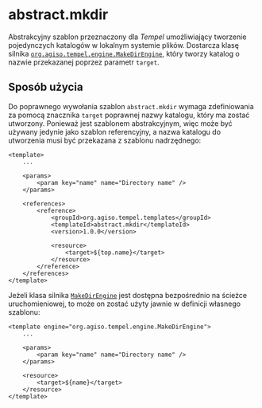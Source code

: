 # abstract.mkdir #

Abstrakcyjny szablon przeznaczony dla *Tempel* umożliwiający tworzenie
pojedynczych katalogów w lokalnym systemie plików. Dostarcza klasę silnika
[`org.agiso.tempel.engine.MakeDirEngine`][MakeDirEngine], który tworzy katalog
o nazwie przekazanej poprzez parametr `target`.

## Sposób użycia ##

Do poprawnego wywołania szablon `abstract.mkdir` wymaga zdefiniowania za pomocą
znacznika `target` poprawnej nazwy katalogu, który ma zostać utworzony. Ponieważ
jest szablonem abstrakcyjnym, więc może być używany jedynie jako szablon
referencyjny, a nazwa katalogu do utworzenia musi być przekazana z szablonu
nadrzędnego:

	<template>
		...

		<params>
			<param key="name" name="Directory name" />
		</params>

		<references>
			<reference>
				<groupId>org.agiso.tempel.templates</groupId>
				<templateId>abstract.mkdir</templateId>
				<version>1.0.0</version>

				<resource>
					<target>${top.name}</target>
				</resource>
			</reference>
		</references>
	</template>

Jeżeli klasa silnika [`MakeDirEngine`][MakeDirEngine] jest dostępna bezpośrednio
na ścieżce uruchomieniowej, to może on zostać użyty jawnie w definicji własnego
szablonu:

	<template engine="org.agiso.tempel.engine.MakeDirEngine">
		...

		<params>
			<param key="name" name="Directory name" />
		</params>

		<resource>
			<target>${name}</target>
		</resource>
	</template>

[MakeDirEngine]: src/main/java/org/agiso/tempel/engine/MakeDirEngine.java
